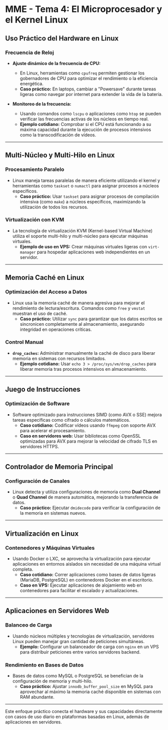 
# MME - Tema 4: El Microprocesador y el Kernel Linux

## Uso Práctico del Hardware en Linux

### Frecuencia de Reloj
- **Ajuste dinámico de la frecuencia de CPU:**
  - En Linux, herramientas como `cpufreq` permiten gestionar los gobernadores de CPU para optimizar el rendimiento o la eficiencia energética.
  - **Caso práctico:** En laptops, cambiar a "Powersave" durante tareas ligeras como navegar por internet para extender la vida de la batería.

- **Monitoreo de la frecuencia:**
  - Usando comandos como `lscpu` o aplicaciones como `htop` se pueden verificar las frecuencias activas de los núcleos en tiempo real.
  - **Ejemplo cotidiano:** Comprobar si el CPU está funcionando a su máxima capacidad durante la ejecución de procesos intensivos como la transcodificación de vídeos.

---

## Multi-Núcleo y Multi-Hilo en Linux

### Procesamiento Paralelo
- Linux maneja tareas paralelas de manera eficiente utilizando el kernel y herramientas como `taskset` o `numactl` para asignar procesos a núcleos específicos.
  - **Caso práctico:** Usar `taskset` para asignar procesos de compilación intensiva (como `make`) a núcleos específicos, maximizando la utilización de todos los recursos.

### Virtualización con KVM
- La tecnología de virtualización KVM (Kernel-based Virtual Machine) utiliza el soporte multi-hilo y multi-núcleo para ejecutar máquinas virtuales.
  - **Ejemplo de uso en VPS:** Crear máquinas virtuales ligeras con `virt-manager` para hospedar aplicaciones web independientes en un servidor.

---

## Memoria Caché en Linux

### Optimización del Acceso a Datos
- Linux usa la memoria caché de manera agresiva para mejorar el rendimiento de lectura/escritura. Comandos como `free` y `vmstat` muestran el uso de caché.
  - **Caso práctico:** Utilizar `sync` para garantizar que los datos escritos se sincronicen completamente al almacenamiento, asegurando integridad en operaciones críticas.

### Control Manual
- **`drop_caches`:** Administrar manualmente la caché de disco para liberar memoria en sistemas con recursos limitados.
  - **Ejemplo cotidiano:** Usar `echo 3 > /proc/sys/vm/drop_caches` para liberar memoria tras procesos intensivos en almacenamiento.

---

## Juego de Instrucciones

### Optimización de Software
- Software optimizado para instrucciones SIMD (como AVX o SSE) mejora tareas específicas como cifrado o cálculos matemáticos.
  - **Caso cotidiano:** Codificar vídeos usando `ffmpeg` con soporte AVX para acelerar el procesamiento.
  - **Caso en servidores web:** Usar bibliotecas como OpenSSL optimizadas para AVX para mejorar la velocidad de cifrado TLS en servidores HTTPS.

---

## Controlador de Memoria Principal

### Configuración de Canales
- Linux detecta y utiliza configuraciones de memoria como **Dual Channel** o **Quad Channel** de manera automática, mejorando la transferencia de datos.
  - **Caso práctico:** Ejecutar `dmidecode` para verificar la configuración de la memoria en sistemas nuevos.

---

## Virtualización en Linux

### Contenedores y Máquinas Virtuales
- Usando Docker o LXC, se aprovecha la virtualización para ejecutar aplicaciones en entornos aislados sin necesidad de una máquina virtual completa.
  - **Caso cotidiano:** Correr aplicaciones como bases de datos ligeras (MariaDB, PostgreSQL) en contenedores Docker en el escritorio.
  - **Caso en VPS:** Ejecutar aplicaciones de alojamiento web en contenedores para facilitar el escalado y actualizaciones.

---

## Aplicaciones en Servidores Web

### Balanceo de Carga
- Usando núcleos múltiples y tecnologías de virtualización, servidores Linux pueden manejar gran cantidad de peticiones simultáneas.
  - **Ejemplo:** Configurar un balanceador de carga con `nginx` en un VPS para distribuir peticiones entre varios servidores backend.

### Rendimiento en Bases de Datos
- Bases de datos como MySQL o PostgreSQL se benefician de la configuración de memoria y multi-hilo.
  - **Caso práctico:** Ajustar `innodb_buffer_pool_size` en MySQL para aprovechar al máximo la memoria caché disponible en sistemas con RAM abundante.

---

Este enfoque práctico conecta el hardware y sus capacidades directamente con casos de uso diario en plataformas basadas en Linux, además de aplicaciones en servidores.
